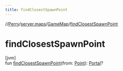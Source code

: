 ```yaml
---
title: findClosestSpawnPoint
---
```

//[Perry](../../../index.html)/[server.maps](../index.html)/[GameMap](index.html)/[findClosestSpawnPoint](find-closest-spawn-point.html)



# findClosestSpawnPoint



[jvm]\
fun [findClosestSpawnPoint](find-closest-spawn-point.html)(from: [Point](https://docs.oracle.com/javase/8/docs/api/java/awt/Point.html)): [Portal](../../server/-portal/index.html)?





